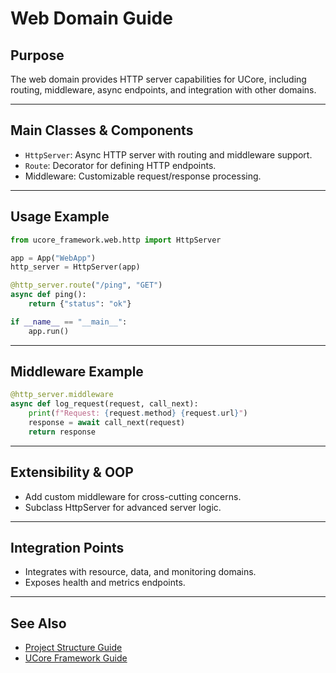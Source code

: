 # Web Domain Guide

## Purpose

The web domain provides HTTP server capabilities for UCore, including routing, middleware, async endpoints, and integration with other domains.

---

## Main Classes & Components

- `HttpServer`: Async HTTP server with routing and middleware support.
- `Route`: Decorator for defining HTTP endpoints.
- Middleware: Customizable request/response processing.

---

## Usage Example

```python
from ucore_framework.web.http import HttpServer

app = App("WebApp")
http_server = HttpServer(app)

@http_server.route("/ping", "GET")
async def ping():
    return {"status": "ok"}

if __name__ == "__main__":
    app.run()
```

---

## Middleware Example

```python
@http_server.middleware
async def log_request(request, call_next):
    print(f"Request: {request.method} {request.url}")
    response = await call_next(request)
    return response
```

---

## Extensibility & OOP

- Add custom middleware for cross-cutting concerns.
- Subclass HttpServer for advanced server logic.

---

## Integration Points

- Integrates with resource, data, and monitoring domains.
- Exposes health and metrics endpoints.

---

## See Also

- [Project Structure Guide](project-structure-guide.md)
- [UCore Framework Guide](ucore-ucore_framework-guide.md)
